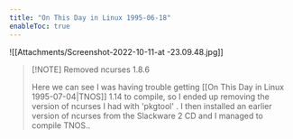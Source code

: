 ```yaml
---
title: "On This Day in Linux 1995-06-18"
enableToc: true
---
```

![[Attachments/Screenshot-2022-10-11-at -23.09.48.jpg]]
> [!NOTE] Removed ncurses 1.8.6
> 
> Here we can see I was having trouble getting [[On This Day in Linux 1995-07-04|TNOS]] 1.14 to compile, so I ended up removing the version of ncurses I had with 'pkgtool' . I then installed an earlier version of ncurses from the Slackware 2 CD and I managed to compile TNOS..
